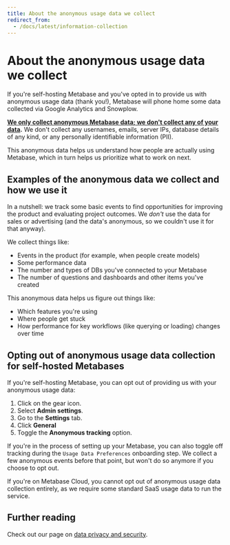 ```yaml
---
title: About the anonymous usage data we collect
redirect_from:
  - /docs/latest/information-collection
---
```


# About the anonymous usage data we collect

If you're self-hosting Metabase and you've opted in to provide us with anonymous usage data (thank you!), Metabase will phone home some data collected via Google Analytics and Snowplow.

**[We only collect anonymous Metabase data; we don't collect any of your data](https://www.metabase.com/security).** We don't collect any usernames, emails, server IPs, database details of any kind, or any personally identifiable information (PII).

This anonymous data helps us understand how people are actually using Metabase, which in turn helps us prioritize what to work on next.

## Examples of the anonymous data we collect and how we use it

In a nutshell: we track some basic events to find opportunities for improving the product and evaluating project outcomes. We _don't_ use the data for sales or advertising (and the data's anonymous, so we couldn't use it for that anyway).

We collect things like:

- Events in the product (for example, when people create models)
- Some performance data
- The number and types of DBs you've connected to your Metabase
- The number of questions and dashboards and other items you've created

This anonymous data helps us figure out things like:

- Which features you're using
- Where people get stuck
- How performance for key workflows (like querying or loading) changes over time

## Opting out of anonymous usage data collection for self-hosted Metabases

If you're self-hosting Metabase, you can opt out of providing us with your anonymous usage data:

1. Click on the gear icon.
2. Select **Admin settings**.
3. Go to the **Settings** tab.
4. Click **General**
5. Toggle the **Anonymous tracking** option.

If you're in the process of setting up your Metabase, you can also toggle off tracking during the `Usage Data Preferences` onboarding step. We collect a few anonymous events before that point, but won't do so anymore if you choose to opt out.

If you're on Metabase Cloud, you cannot opt out of anonymous usage data collection entirely, as we require some standard SaaS usage data to run the service.

## Further reading

Check out our page on [data privacy and security](https://www.metabase.com/security).
